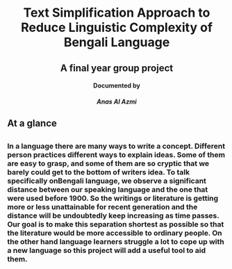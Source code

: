 <h1 align="center"> Text Simplification Approach to Reduce Linguistic Complexity of Bengali Language </h1>
<h2 align = "center" >A final year group project </h2> 
<h4 align = "center">Documented by <br/> <h5 align = "center">Anas Al Azmi</h5> </h4>
<h2> At a glance <h2/> 
<h3> In a language there are many ways to write a concept. Different person practices different ways to explain ideas. Some of them are easy to grasp, and some of them are so cryptic that we barely could get to the bottom of writers idea. To talk specifically onBengali language, we observe a significant distance between our speaking language and the one that were used before 1900. So the writings or literature is getting more or less unattainable for recent generation and the distance will be undoubtedly keep increasing as time passes. Our goal is to make this separation shortest as possible so that the literature would be more accessible to ordinary people. On the other hand language learners struggle a lot to cope up with a new language so this project will add a useful tool to aid them. </h3>

